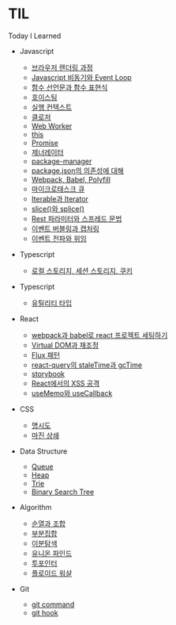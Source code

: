 # TIL

Today I Learned

- Javascript

  - [브라우저 렌더링 과정](/javascript/browser-rendering.md)
  - [Javascript 비동기와 Event Loop](/javascript/javascript-async-and-event-loop.md)
  - [함수 선언문과 함수 표현식](/javascript/function-declarations-and-expressions.md)
  - [호이스팅](/javascript/hoisting.md)
  - [실행 컨텍스트](/javascript/execution-context.md)
  - [클로저](/javascript/closure.md)
  - [Web Worker](/javascript/web-worker.md)
  - [this](/javascript/this.md)
  - [Promise](/javascript/promise.md)
  - [제너레이터](/javascript/generator.md)
  - [package-manager](/javascript/package-manager.md)
  - [package.json의 의존성에 대해](/javascript/package-json-dependencies.md)
  - [Webpack, Babel, Polyfill](/javascript/webpack-babel-and-polyfill.md)
  - [마이크로태스크 큐](/javascript/microtask-queue.md)
  - [Iterable과 Iterator](/javascript/Iterable-and-Iterator.md)
  - [slice()와 splice()](/javascript/slice-and-splice.md)
  - [Rest 파라미터와 스프레드 문법](/javascript/rest-and-spread.md)
  - [이벤트 버블링과 캡처링](/javascript/event-bubbling-and-capturing.md)
  - [이벤트 전파와 위임](/javascript/event-propagation-and-delegation.md)

- Typescript

  - [로컬 스토리지, 세션 스토리지, 쿠키](/browser/web-storage.md)

- Typescript

  - [유틸리티 타입](/typescript/utility-types.md)

- React

  - [webpack과 babel로 react 프로젝트 세팅하기](/react/setting-react-project-using-webpack-and-babel.md)
  - [Virtual DOM과 재조정](/react/virtual-dom-and-reconciliation.md)
  - [Flux 패턴](/react/flux-pattern.md)
  - [react-query의 staleTime과 gcTime](/react/staleTime-and-gcTime-in-react-query.md)
  - [storybook](/react/storybook.md)
  - [React에서의 XSS 공격](/react/xss-attacks-in-react.md)
  - [useMemo와 useCallback](/react/useMemo-and-useCallback.md)

- CSS

  - [명시도](/css/css-specificity.md)
  - [마진 상쇄](/css/margin-collapsing.md)

- Data Structure

  - [Queue](/data%20structure/Queue.md)
  - [Heap](/data%20structure/Heap.md)
  - [Trie](/data%20structure/Trie.md)
  - [Binary Search Tree](/data%20structure/binary-search-tree.md)

- Algorithm

  - [순열과 조합](/algorithm/permutation-and-combination.md)
  - [부분집합](/algorithm/powerset.md)
  - [이분탐색](/algorithm/binary-search.md)
  - [유니온 파인드](/algorithm/union-find.md)
  - [투포인터](/algorithm/two-pointer.md)
  - [플로이드 워샬](/algorithm/floyd-warshall.md)

- Git
  - [git command](/git/git-command.md)
  - [git hook](/git/git-hook.md)
